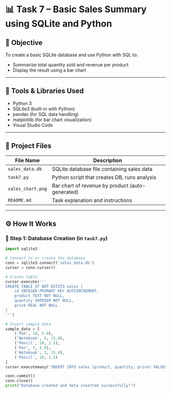 # 📊 Task 7 – Basic Sales Summary using SQLite and Python

## 🧠 Objective
To create a basic SQLite database and use Python with SQL to:
- Summarize total quantity sold and revenue per product
- Display the result using a bar chart

---

## 🧰 Tools & Libraries Used
- Python 3
- SQLite3 (built-in with Python)
- pandas (for SQL data handling)
- matplotlib (for bar chart visualization)
- Visual Studio Code

---

## 📁 Project Files

| File Name         | Description                                      |
|------------------|--------------------------------------------------|
| `sales_data.db`   | SQLite database file containing sales data       |
| `task7.py`        | Python script that creates DB, runs analysis     |
| `sales_chart.png` | Bar chart of revenue by product (auto-generated)|
| `README.md`       | Task explanation and instructions                |

---

## ⚙️ How It Works

### 🔹 Step 1: Database Creation (in `task7.py`)
```python
import sqlite3

# Connect to or create the database
conn = sqlite3.connect('sales_data.db')
cursor = conn.cursor()

# Create table
cursor.execute('''
CREATE TABLE IF NOT EXISTS sales (
    id INTEGER PRIMARY KEY AUTOINCREMENT,
    product TEXT NOT NULL,
    quantity INTEGER NOT NULL,
    price REAL NOT NULL
)
''')

# Insert sample data
sample_data = [
    ('Pen', 10, 5.0),
    ('Notebook', 5, 15.0),
    ('Pencil', 20, 2.5),
    ('Pen', 7, 5.0),
    ('Notebook', 3, 15.0),
    ('Pencil', 10, 2.5)
]
cursor.executemany('INSERT INTO sales (product, quantity, price) VALUES (?, ?, ?)', sample_data)

conn.commit()
conn.close()
print("Database created and data inserted successfully!")
